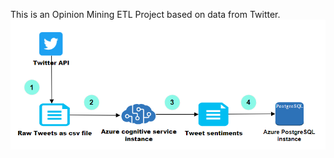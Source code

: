 This is an Opinion Mining ETL Project based on data from Twitter. 
![](https://github.com/tizbid/Data-Engineering/blob/master/Sentiment-Analysis/FD.png)
